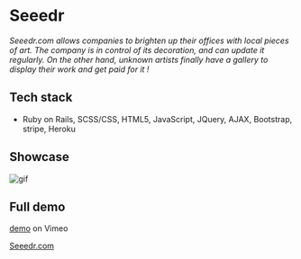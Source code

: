 # Seeedr

*Seeedr.com allows companies to brighten up their offices with local pieces of art. The company is in control of its decoration, and can update it regularly. On the other hand, unknown artists finally have a gallery to display their work and get paid for it !*

## Tech stack

* Ruby on Rails, SCSS/CSS, HTML5, JavaScript, JQuery, AJAX, Bootstrap, stripe, Heroku

## Showcase

![gif](showcase-MVC-seeedr.gif)

## Full demo

[demo](https://vimeo.com/254919947) on Vimeo

[Seeedr.com](http://www.seeedr.com)
